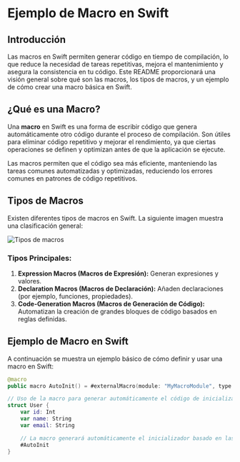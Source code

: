 # Ejemplo de Macro en Swift

## Introducción

Las macros en Swift permiten generar código en tiempo de compilación, lo que reduce la necesidad de tareas repetitivas, mejora el mantenimiento y asegura la consistencia en tu código. Este README proporcionará una visión general sobre qué son las macros, los tipos de macros, y un ejemplo de cómo crear una macro básica en Swift.

## ¿Qué es una Macro?

Una **macro** en Swift es una forma de escribir código que genera automáticamente otro código durante el proceso de compilación. Son útiles para eliminar código repetitivo y mejorar el rendimiento, ya que ciertas operaciones se definen y optimizan antes de que la aplicación se ejecute.

Las macros permiten que el código sea más eficiente, manteniendo las tareas comunes automatizadas y optimizadas, reduciendo los errores comunes en patrones de código repetitivos.

## Tipos de Macros

Existen diferentes tipos de macros en Swift. La siguiente imagen muestra una clasificación general:

![Tipos de macros](https://asynclearn.com/static/9ca59f93d12266a5e076ad558fdb67c2/819a9/macro-types.png)

### Tipos Principales:

1. **Expression Macros (Macros de Expresión):** Generan expresiones y valores.
2. **Declaration Macros (Macros de Declaración):** Añaden declaraciones (por ejemplo, funciones, propiedades).
3. **Code-Generation Macros (Macros de Generación de Código):** Automatizan la creación de grandes bloques de código basados en reglas definidas.

## Ejemplo de Macro en Swift

A continuación se muestra un ejemplo básico de cómo definir y usar una macro en Swift:

```swift
@macro
public macro AutoInit() = #externalMacro(module: "MyMacroModule", type: "AutoInitMacro")

// Uso de la macro para generar automáticamente el código de inicialización
struct User {
    var id: Int
    var name: String
    var email: String

    // La macro generará automáticamente el inicializador basado en las propiedades
    #AutoInit
}
